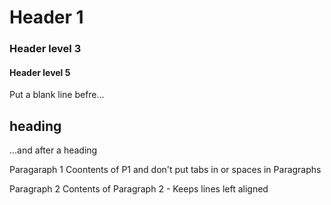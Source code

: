 # Header 1
### Header level 3
#### Header level 5


Put a blank line befre...

## heading

...and after a heading

Paragaraph 1
Coontents of P1 and don't put tabs in or spaces in Paragraphs

Paragraph 2
Contents of Paragraph 2 - Keeps lines left aligned

